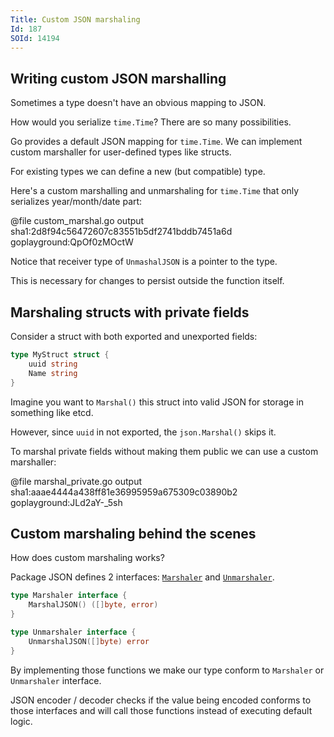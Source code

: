 ```yaml
---
Title: Custom JSON marshaling
Id: 187
SOId: 14194
---
```


## Writing custom JSON marshalling

Sometimes a type doesn't have an obvious mapping to JSON.

How would you serialize `time.Time`? There are so many possibilities.

Go provides a default JSON mapping for `time.Time`. We can implement custom marshaller for user-defined types like structs.

For existing types we can define a new (but compatible) type.

Here's a custom marshalling and unmarshaling for `time.Time` that only serializes year/month/date part:

@file custom_marshal.go output sha1:2d8f94c56472607c83551b5df2741bddb7451a6d goplayground:QpOf0zMOctW

Notice that receiver type of `UnmashalJSON` is a pointer to the type.

This is necessary for changes to persist outside the function itself.

## Marshaling structs with private fields

Consider a struct with both exported and unexported fields:

```go
type MyStruct struct {
    uuid string
    Name string
}
```

Imagine you want to `Marshal()` this struct into valid JSON for storage in something like etcd.

However, since `uuid` in not exported, the `json.Marshal()` skips it.

To marshal private fields without making them public we can use a custom marshaller:

@file marshal_private.go output sha1:aaae4444a438ff81e36995959a675309c03890b2 goplayground:JLd2aY-\_5sh

## Custom marshaling behind the scenes

How does custom marshaling works?

Package JSON defines 2 interfaces: [`Marshaler`](https://golang.org/pkg/encoding/json/#Marshaler) and [`Unmarshaler`](https://golang.org/pkg/encoding/json/#Unmarshaler).

```go
type Marshaler interface {
    MarshalJSON() ([]byte, error)
}

type Unmarshaler interface {
    UnmarshalJSON([]byte) error
}
```

By implementing those functions we make our type conform to `Marshaler` or `Unmarshaler` interface.

JSON encoder / decoder checks if the value being encoded conforms to those interfaces and will call those functions instead of executing default logic.
